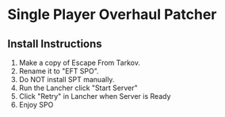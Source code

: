 # Single Player Overhaul Patcher

## Install Instructions

1. Make a copy of Escape From Tarkov.
2. Rename it to "EFT SPO".
3. Do NOT install SPT manually.
4. Run the Lancher click "Start Server"
5. Click "Retry" in Lancher when Server is Ready
8. Enjoy SPO

